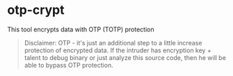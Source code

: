 # otp-crypt

This tool encrypts data with OTP (TOTP) protection

> Disclaimer: OTP - it's just an additional step to a little increase protection of encrypted data. If the intruder has encryption key + talent to debug binary or just analyze this source code, then he will be able to bypass OTP protection.
